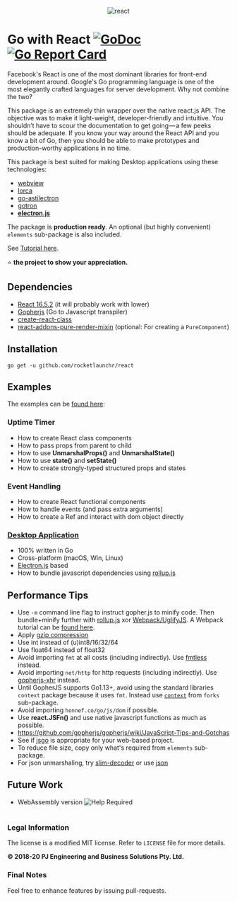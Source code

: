 <p align="center">
<img src="https://github.com/rocketlaunchr/react/raw/master/logo.png" alt="react" />
</p>

# Go with React [![GoDoc](http://godoc.org/github.com/rocketlaunchr/react?status.svg)](http://godoc.org/github.com/rocketlaunchr/react) [![Go Report Card](https://goreportcard.com/badge/github.com/rocketlaunchr/react)](https://goreportcard.com/report/github.com/rocketlaunchr/react)

Facebook's React is one of the most dominant libraries for front-end development around. Google's Go programming language is one of the most elegantly crafted languages for server development. Why not combine the two?

This package is an extremely thin wrapper over the native react.js API. The objective was to make it light-weight, developer-friendly and intuitive. You shouldn’t have to scour the documentation to get going — a few peeks should be adequate. If you know your way around the React API and you know a bit of Go, then you should be able to make prototypes and production-worthy applications in no time.

This package is best suited for making Desktop applications using these technologies:

-   [webview](https://github.com/zserge/webview)
-   [lorca](https://github.com/zserge/lorca)
-   [go-astilectron](https://github.com/asticode/go-astilectron)
-   [gotron](https://github.com/Equanox/gotron)
-   **[electron.js](https://electronjs.org/)**

The package is **production ready**. An optional (but highly convenient) `elements` sub-package is also included.

See [Tutorial here](https://medium.com/@rocketlaunchr.cloud/go-with-react-de5ee4f01df9).

⭐ **the project to show your appreciation.**

## Dependencies

-   [React 16.5.2](https://www.npmjs.com/package/react) (it will probably work with lower)
-   [Gopherjs](https://github.com/gopherjs/gopherjs) (Go to Javascript transpiler)
-   [create-react-class](https://www.npmjs.com/package/create-react-class)
-   [react-addons-pure-render-mixin](https://www.npmjs.com/package/react-addons-pure-render-mixin) (optional: For creating a `PureComponent`)

## Installation

```
go get -u github.com/rocketlaunchr/react
```

## Examples

The examples can be [found here](https://github.com/rocketlaunchr/react/tree/master/examples):

### Uptime Timer

-   How to create React class components
-   How to pass props from parent to child
-   How to use **UnmarshalProps()** and **UnmarshalState()**
-   How to use **state()** and **setState()**
-   How to create strongly-typed structured props and states

### Event Handling

-   How to create React functional components
-   How to handle events (and pass extra arguments)
-   How to create a Ref and interact with dom object directly

### [Desktop Application](https://github.com/rocketlaunchr/desktop-application)

-   100% written in Go
-   Cross-platform (macOS, Win, Linux)
-   [Electron.js](https://electronjs.org/) based
-   How to bundle javascript dependencies using [rollup.js](https://rollupjs.org)

## Performance Tips

-   Use `-m` command line flag to instruct gopher.js to minify code. Then bundle+minify further with [rollup.js](https://rollupjs.org) xor [Webpack/UglifyJS](https://github.com/gopherjs/gopherjs/issues/136). A Webpack tutorial can be [found here](https://medium.com/ag-grid/webpack-tutorial-understanding-how-it-works-f73dfa164f01).
-   Apply [gzip compression](https://en.wikipedia.org/wiki/HTTP_compression)
-   Use int instead of (u)int8/16/32/64
-   Use float64 instead of float32
-   Avoid importing `fmt` at all costs (including indirectly). Use [fmtless](https://github.com/rocketlaunchr/react/forks/fmtless) instead.
-   Avoid importing `net/http` for http requests (including indirectly). Use [gopherjs-xhr](https://github.com/rocketlaunchr/gopherjs-xhr) instead.
-   Until GopherJS supports Go1.13+, avoid using the standard libraries `context` package because it uses `fmt`. Instead use [`context`](https://github.com/rocketlaunchr/react/forks/context) from `forks` sub-package.
-   Avoid importing `honnef.co/go/js/dom` if possible.
-   Use **react.JSFn()** and use native javascript functions as much as possible.
-   https://github.com/gopherjs/gopherjs/wiki/JavaScript-Tips-and-Gotchas
-   See if [jsgo](https://github.com/dave/jsgo) is appropriate for your web-based project.
-   To reduce file size, copy only what's required from `elements` sub-package.
-   For json unmarshaling, try [slim-decoder](https://github.com/gopherjs/gopherjs/wiki/Using-native-JSON-parsing-to-realize-a-slim-JSON-decoder) or use [json](https://github.com/rocketlaunchr/react/forks/encoding/json)

## Future Work

-   WebAssembly version ![Help Required](https://img.shields.io/badge/help-required-blueviolet)

#

### Legal Information

The license is a modified MIT license. Refer to `LICENSE` file for more details.

**© 2018-20 PJ Engineering and Business Solutions Pty. Ltd.**

### Final Notes

Feel free to enhance features by issuing pull-requests.
